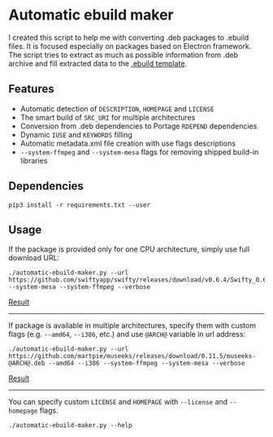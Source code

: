 # Automatic ebuild maker

I created this script to help me with converting .deb packages to .ebuild files.
It is focused especially on packages based on Electron framework. The script tries to extract
as much as possible information from .deb archive and fill extracted data to the
[.ebuild template](https://github.com/BlueManCZ/automatic-ebuild-maker/blob/master/templates/template.ebuild).

## Features

- Automatic detection of `DESCRIPTION`, `HOMEPAGE` and `LICENSE` 
- The smart build of `SRC_URI` for multiple architectures
- Conversion from .deb dependencies to Portage `RDEPEND` dependencies
- Dynamic `IUSE` and `KEYWORDS` filling
- Automatic metadata.xml file creation with use flags descriptions
- `--system-ffmpeg` and `--system-mesa` flags for removing shipped build-in libraries

## Dependencies

```shell
pip3 install -r requirements.txt --user
```

## Usage

If the package is provided only for one CPU architecture, simply use full download URL:

```shell
./automatic-ebuild-maker.py --url https://github.com/swiftyapp/swifty/releases/download/v0.6.4/Swifty_0.6.4_amd64.deb --system-mesa --system-ffmpeg --verbose
```

[Result](https://github.com/BlueManCZ/edgets/tree/master/app-crypt/swifty)

<hr>

If package is available in multiple architectures, specify them with custom flags (e.g. `--amd64`, `--i386`, etc.) and use `@ARCH@` variable in url address:

```shell
./automatic-ebuild-maker.py --url https://github.com/martpie/museeks/releases/download/0.11.5/museeks-@ARCH@.deb --amd64 --i386 --system-ffmpeg --system-mesa --verbose
```

[Result](https://github.com/BlueManCZ/edgets/tree/master/media-sound/museeks)

<hr>

You can specify custom `LICENSE` and `HOMEPAGE` with `--license` and `--homepage` flags.

```shell
./automatic-ebuild-maker.py --help
```
